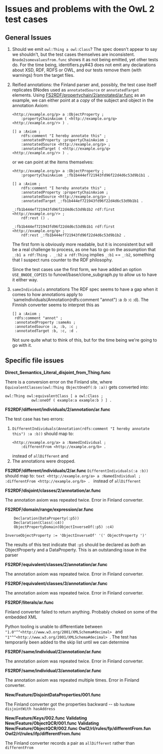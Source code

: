 # Issues and problems with the OwL 2 test cases

## General Issues

1. Should we emit `owl:Thing a owl:Class`?  The spec doesn't appear to say we shouldn't, but the test cases themselves
are inconsistent.  `Bnode2somevaluesfrom.func` shows it as not being emitted, yet other tests do.  For the time being,
identifiers.py#43 does not emit any declarations about XSD, RDF, RDFS or OWL, and our tests remove them (with warnings)
from the target files.

2. Reified annotations: the Finland parser and, possibly, the test case itself replicates BNodes used as `annotatedSource`
or `annotatedTarget` elements.  Using
[FS2RDF/propertychain/2/annotated/ar.func](tests/test_owls2_test_suite/FS2RDF/propertychain/2/annotated/ar.func) as an example,
we can either point at a _copy_ of the subject and object in the annotation Axiom:
    ```text
    <http://example.org/p> a :ObjectProperty ;
        :propertyChainAxiom ( <http://example.org/q> <http://example.org/r> ) .
    
    [] a :Axiom ;
        rdfs:comment "I hereby annotate this" ;
        :annotatedProperty :propertyChainAxiom ;
        :annotatedSource <http://example.org/p> ;
        :annotatedTarget ( <http://example.org/q> <http://example.org/r> ) .
    ```
   or we can point at the items themselves:
    ```text
    <http://example.org/p> a :ObjectProperty ;
        :propertyChainAxiom _:fb1b444ef721943fd96f22d4d6c53d9b1b1 .
    
    [] a :Axiom ;
        rdfs:comment "I hereby annotate this" ;
        :annotatedProperty :propertyChainAxiom ;
        :annotatedSource <http://example.org/p> ;
        :annotatedTarget _:fb1b444ef721943fd96f22d4d6c53d9b1b1 .
    
    _:fb1b444ef721943fd96f22d4d6c53d9b1b2 rdf:first <http://example.org/r> ;
        rdf:rest () .
    
    _:fb1b444ef721943fd96f22d4d6c53d9b1b1 rdf:first <http://example.org/q> ;
        rdf:rest _:fb1b444ef721943fd96f22d4d6c53d9b1b2 .
    ```
    The first form is obviously more readable, but it is inconsistent but will be a real challenge to process, as
    one has to go on the assumption that `_:b1 a rdf:Thing . _:b2 a rdf:Thing` implies `_:b1` == `_:b2`, something
    that I suspect runs counter to the RDF philosophy.

    Since the test cases use the first form, we have added an option `USE_BNODE_COPIES` to funowl/base/clone_subgraph.py to
    allow us to have it either way.

3. `sameIndividuals` annotations
The RDF spec seems to have a gap when it comes to how annotations apply to
`sameIndividuals(Annotation(rdfs:comment "annot") :a :b :c :d).  The Finnish converter seems to
interpret this as
   ```text
   [] a :Axiom ;
    rdfs:comment "annot" ;
    :annotatedProperty :sameAs ;
    :annotatedSource :a, :b, :c ;
    :annotatedTarget :b, :c, :d .
    ```
    Not sure quite what to think of this, but for the time being we're going
    to go with it.

## Specific file issues

**Direct_Semantics_Literal_disjoint_from_Thing.func**

There is a conversion error on the Finland site, where `EquivalentClasses(owl:Thing ObjectOneOf(:b :a))` gets converted
into:
```text
owl:Thing owl:equivalentClass [ a owl:Class ;
            owl:oneOf ( example:a example:b ) ] .
```

**FS2RDF/different/individuals/2/annotation/ar.func**

The test case has two errors:
1) `DifferentIndividuals(Annotation(rdfs:comment "I hereby annotate this") :a :b))` should map to:
    ```text
    <http://example.org/a> a :NamedIndividual ;
        :differentFrom <http://example.org/b> .
    ```
    instead of `allDifferent` and
2) The annotations were dropped.

**FS2RDF/different/individuals/2/ar.func**
`DifferentIndividuals(:a :b))` should map to:
    ```text
    <http://example.org/a> a :NamedIndividual ;
        :differentFrom <http://example.org/b> .
    ```
    instead of `allDifferent`
    
**FS2RDF/disjoint/classes/2/annotation/ar.func**

The annotation axiom was repeated twice.  Error in Finland converter.

**FS2RDF/domain/range/expression/ar.func**

```text
    Declaration(DataProperty(:p5))
    Declaration(Class(:c4))
    ObjectPropertyDomain(ObjectInverseOf(:p5) :c4)
```

    InverseObjectProperty := 'ObjectInverseOf' '(' ObjectProperty ')'
    
The results of this test indicate that `:p5` should be declared as _both_ an ObjectProperty and a DataProperty.  This
is an outstanding issue in the parser

**FS2RDF/equivalent/classes/2/annotation/ar.func**

The annotation axiom was repeated twice.  Error in Finland converter.

**FS2RDF/equivalent/classes/3/annotation/ar.func**

The annotation axiom was repeated twice.  Error in Finland converter.


**FS2RDF/literals/ar.func**

Finland converter failed to return anything.  Probably choked on some of the embedded XML

Python tooling is unable to differentiate between `"1.0"^^<http://www.w3.org/2001/XMLSchema#decimal> ` and
`"1"^^<http://www.w3.org/2001/XMLSchema#decimal> `.  The test has temporarily been added to the skip list until
we can determine

**FS2RDF/same/individual/2/annotation/ar.func**

The annotation axiom was repeated twice.  Error in Finland converter.

**FS2RDF/same/individual/3/annotation/ar.func**

The annotation axiom was repeated multiple times.  Error in Finland converter.

**New/Feature/DisjointDataProperties/001.func**

The Finland converter got the properties backward -- sb `hasName disjointWith hasAddress`

**New/Feature/Keys/002.func**
**Validating New/Feature/ObjectQCR/001.func**
**Validating New/Feature/ObjectQCR/002.func**
**Owl2/rl/rules/fp/differentFrom.fun**
**Owl2/rl/rules/ifp/differentFrom.func**

The Finland converter records a pair as `allDifferent` rather than `differentFrom`